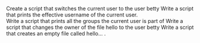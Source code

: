 Create a script that switches the current user to the user betty
Write a script that prints the effective username of the current user.	
Write a script that prints all the groups the current user is part of
Write a script that changes the owner of the file hello to the user betty
Write a script that creates an empty file called hello...	.
